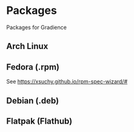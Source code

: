 # Packages

Packages for Gradience 

## Arch Linux

## Fedora (.rpm)

See https://xsuchy.github.io/rpm-spec-wizard/#

## Debian (.deb)

## Flatpak (Flathub)
